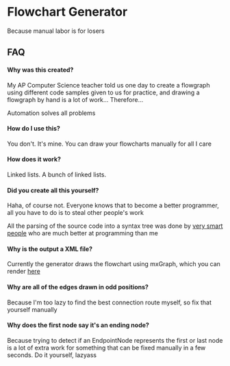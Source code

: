 # Flowchart Generator
Because manual labor is for losers


## FAQ

#### Why was this created?
My AP Computer Science teacher told us one day to create a flowgraph
using different code samples given to us for practice, and drawing a
flowgraph by hand is a lot of work... Therefore...

Automation solves all problems

#### How do I use this?
You don't. It's mine. You can draw your flowcharts manually for
all I care

#### How does it work?
Linked lists. A bunch of linked lists.

#### Did you create all this yourself?
Haha, of course not. Everyone knows that to become a better programmer,
all you have to do is to steal other people's work

All the parsing of the source code into a syntax tree was done by
[very smart people](https://github.com/nvim-treesitter) who are
much better at programming than me

#### Why is the output a XML file?
Currently the generator draws the flowchart using mxGraph, which you can
render [here](https://draw.io)

#### Why are all of the edges drawn in odd positions?
Because I'm too lazy to find the best connection route myself, so fix
that yourself manually

#### Why does the first node say it's an ending node?
Because trying to detect if an EndpointNode represents the first or
last node is a lot of extra work for something that can be fixed
manually in a few seconds. Do it yourself, lazyass
